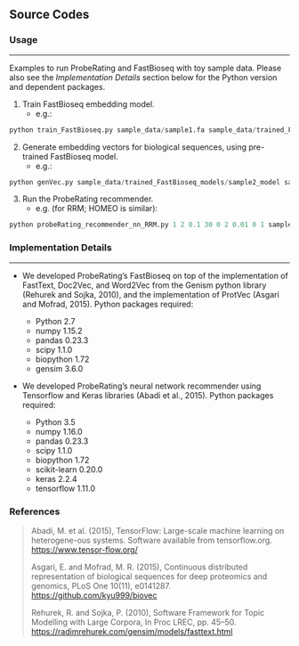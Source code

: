 ## Source Codes

### Usage
-----
Examples to run ProbeRating and FastBioseq with toy sample data. Please also see the *Implementation Details* section below for the Python version and dependent packages.

1. Train FastBioseq embedding model. 
   - e.g.:
```python
python train_FastBioseq.py sample_data/sample1.fa sample_data/trained_FastBioseq_models/sample1_model 10 3 2
```

2. Generate embedding vectors for biological sequences, using pre-trained FastBioseq model. 
   - e.g.:
```python
python genVec.py sample_data/trained_FastBioseq_models/sample2_model sample_data/sample1.fa sample1_FT.csv 2
```

3. Run the ProbeRating recommender.
   - e.g. (for RRM; HOMEO is similar):
```python
python probeRating_recommender_nn_RRM.py 1 2 0.1 30 0 2 0.01 0 1 sample_data/sample4.mat sample_data/sample3_FT.csv 0 tanh 0.5 3 10 10
```

### Implementation Details
-----
* We developed ProbeRating’s FastBioseq on top of the implementation of FastText, Doc2Vec, and Word2Vec from the Genism python library (Rehurek and Sojka, 2010), and the implementation of ProtVec (Asgari and Mofrad, 2015). Python packages required:
	- Python 2.7
	- numpy 1.15.2
	- pandas 0.23.3
	- scipy 1.1.0
	- biopython 1.72
	- gensim 3.6.0

* We developed ProbeRating’s neural network recommender using Tensorflow and Keras libraries (Abadi et al., 2015).  Python packages required:
	- Python 3.5
	- numpy 1.16.0
	- pandas 0.23.3
	- scipy 1.1.0
	- biopython 1.72
	- scikit-learn 0.20.0
	- keras 2.2.4
	- tensorflow 1.11.0

### References
> Abadi, M. et al. (2015), TensorFlow: Large-scale machine learning on heterogene-ous systems. Software available from tensorflow.org. https://www.tensor-flow.org/
>
> Asgari, E. and Mofrad, M. R. (2015), Continuous distributed representation of biological sequences for deep proteomics and genomics, PLoS One 10(11), e0141287. https://github.com/kyu999/biovec
>
> Rehurek, R. and Sojka, P. (2010), Software Framework for Topic Modelling with Large Corpora, In Proc LREC, pp. 45–50. https://radimrehurek.com/gensim/models/fasttext.html
